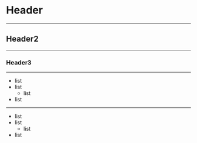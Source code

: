 # Header

---

## Header2

---

### Header3

---

* list
* list
    * list
* list

---

- list
- list
    - list
- list
